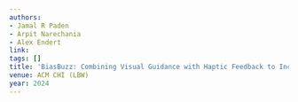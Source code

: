 ```yaml
---
authors:
- Jamal R Paden
- Arpit Narechania
- Alex Endert
link: 
tags: []
title: 'BiasBuzz: Combining Visual Guidance with Haptic Feedback to Increase Awareness of Analytic Behavior during Visual Data Analysis'
venue: ACM CHI (LBW)
year: 2024
---
```

